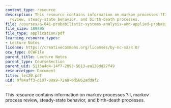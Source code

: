 ```yaml
---
content_type: resource
description: This resource contains information on markov processes ?II, markov process
  review, steady-state behavior, and birth-death processes.
file: /courses/6-041-probabilistic-systems-analysis-and-applied-probability-spring-2006/0f84aff3d10700a972a06d5862add9f2_lec20.pdf
file_size: 189895
file_type: application/pdf
learning_resource_types:
- Lecture Notes
license: https://creativecommons.org/licenses/by-nc-sa/4.0/
ocw_type: OCWFile
parent_title: Lecture Notes
parent_type: CourseSection
parent_uid: 5115a4d4-14f7-2093-5613-ea130dd27f49
resourcetype: Document
title: lec20.pdf
uid: 0f84aff3-d107-00a9-72a0-6d5862add9f2
---
```

This resource contains information on markov processes ?II, markov process review, steady-state behavior, and birth-death processes.